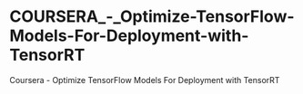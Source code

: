 # COURSERA_-_Optimize-TensorFlow-Models-For-Deployment-with-TensorRT
Coursera - Optimize TensorFlow Models For Deployment with TensorRT
